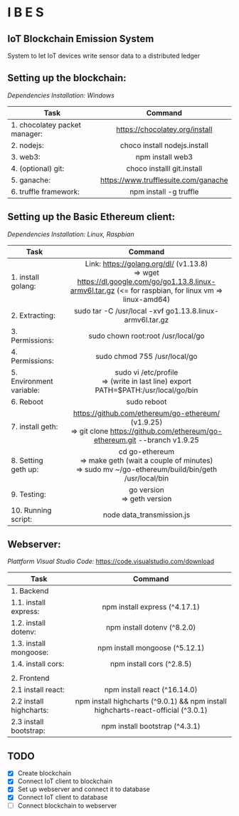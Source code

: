 # I B E S 
## IoT Blockchain Emission System
System to let IoT devices write sensor data to a distributed ledger

## Setting up the blockchain:
_Dependencies Installation: Windows_

| Task                           | Command                                |
|--------------------------------|:--------------------------------------:|
| 1. chocolatey packet manager:  | https://chocolatey.org/install         |
| 2. nodejs:                     | choco install nodejs.install           |
| 3. web3:                       | npm install web3                       |
| 4. (optional) git:             | choco installl git.install             |
| 5. ganache:                    | https://www.trufflesuite.com/ganache   |
| 6. truffle framework:          | npm install -g truffle                 |


## Setting up the Basic Ethereum client:
_Dependencies Installation: Linux, Raspbian_

| Task                     | Command                                                         |
|--------------------------|:---------------------------------------------------------------:|
| 1. install golang:       |     Link: https://golang.org/dl/ (v1.13.8) <br>=> wget https://dl.google.com/go/go1.13.8.linux-armv6l.tar.gz  (<= for raspbian, for linux vm => linux-amd64) |
| 2. Extracting:           |       sudo tar -C /usr/local -xvf go1.13.8.linux-armv6l.tar.gz |
| 3. Permissions:          |       sudo chown root:root /usr/local/go |
| 4. Permissions:          |       sudo chmod 755 /usr/local/go |
| 5. Environment variable: |       sudo vi /etc/profile   <br>=> (write in last line)    export PATH=$PATH:/usr/local/go/bin |
| 6. Reboot                |       sudo reboot |
| 7. install geth:         |       https://github.com/ethereum/go-ethereum/ (v1.9.25) <br>=> git clone https://github.com/ethereum/go-ethereum.git --branch v1.9.25 |
| 8. Setting geth up:      |       cd go-ethereum      <br>=>    make geth (wait a couple of minutes)    <br>=> sudo mv ~/go-ethereum/build/bin/geth /usr/local/bin |
| 9. Testing:              |       go version          <br>=> geth version |
| 10. Running script:      |       node data_transmission.js |


## Webserver:
_Plattform Visual Studio Code:_ https://code.visualstudio.com/download 

| Task                     | Command                                                                            |
|--------------------------|:----------------------------------------------------------------------------------:|
| 1. Backend               |                                                                                    |
| 1.1. install express:    | npm install express (^4.17.1)                                                      |
| 1.2. install dotenv:     | npm install dotenv (^8.2.0)                                                        |
| 1.3. install mongoose:   | npm install mongoose (^5.12.1)                                                     |
| 1.4. install cors:       | npm install cors (^2.8.5)                                                          |
|                          |                                                                                    |
| 2. Frontend              |                                                                                    |
| 2.1 install react:       | npm install react (^16.14.0)                                                       |
| 2.2 install highcharts:  | npm install highcharts (^9.0.1) && npm install highcharts-react-official (^3.0.1)  |
| 2.3 install bootstrap:   | npm install bootstrap (^4.3.1)                                                     |



## TODO
- [x] Create blockchain 
- [x] Connect IoT client to blockchain 
- [x] Set up webserver and connect it to database
- [x] Connect IoT client to database
- [ ] Connect blockchain to webserver
